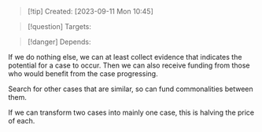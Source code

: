 
>[!tip] Created: [2023-09-11 Mon 10:45]

>[!question] Targets: 

>[!danger] Depends: 

If we do nothing else, we can at least collect evidence that indicates the potential for a case to occur.  Then we can also receive funding from those who would benefit from the case progressing.

Search for other cases that are similar, so can fund commonalities between them.

If we can transform two cases into mainly one case, this is halving the price of each.
